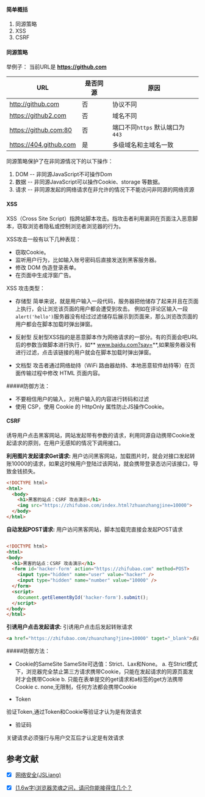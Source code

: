 
#### 简单概括

1. 同源策略
2. XSS
3. CSRF


#### 同源策略

举例子： 当前URL是 **https://github.com**

| URL | 是否同源 | 原因 |
| --- | --- | --- |
| http://github.com | 否 | 协议不同 |
| https://github2.com | 否 | 域名不同 |
| https://github.com:80 | 否 | 端口不同`https` 默认端口为 `443` |
| https://404.github.com | 是 | 多级域名和主域名一致 |

同源策略保护了在非同源情况下的以下操作：
1. DOM -- 非同源JavaScript不可操作Dom
2. 数据 -- 非同源JavaScript可以操作Cookie、storage 等数据。
3. 请求 -- 非同源发起的网络请求在非允许的情况下不能访问非同源的网络资源

#### XSS

XSS（Cross Site Script）指跨站脚本攻击。指攻击者利用漏洞在页面注入恶意脚本，窃取浏览者隐私或控制浏览者浏览器的行为。

XSS攻击一般有以下几种表现：
- 窃取Cookie。
- 监听用户行为，比如输入账号密码后直接发送到黑客服务器。
- 修改 DOM 伪造登录表单。
- 在页面中生成浮窗广告。

XSS 攻击类型：
- 存储型
简单来说，就是用户输入一段代码，服务器把他储存了起来并且在页面上执行，会让浏览该页面的用户都会遭受到攻击。
例如在评论区输入一段``alert('hello')``服务器没有经过过滤储存后展示到页面来，那么浏览改页面的用户都会在脚本加载时弹出弹窗。
- 反射型
反射型XSS指的是恶意脚本作为网络请求的一部分。有的页面会吧URL后的参数当做脚本进行执行，如** www.baidu.com?say=<script>alert("你完蛋了")</script>**,如果服务器没有进行过滤，点击该链接的用户就会在脚本加载时弹出弹窗。

- 文档型
攻击者通过网络劫持（WiFi 路由器劫持、本地恶意软件劫持等）在页面传输过程中修改 HTML 页面内容。

#####防御方法：

- 不要相信用户的输入，对用户输入的内容进行转码和过滤
- 使用 CSP，使用 Cookie 的 HttpOnly 属性防止JS操作Cookie。

#### CSRF

诱导用户点击黑客网站，网站发起带有参数的请求，利用同源自动携带Cookie发起请求的原则，在用户无感知的情况下调用接口。

**利用图片发起请求Get请求:** 用户访问黑客网站，加载图片时，就会对接口发起转账10000的请求，如果这时候用户登陆过该网站，就会携带登录态访问该接口，导致金钱损失。

```html
<!DOCTYPE html>
<html>
  <body>
    <h1>黑客的站点：CSRF 攻击演示</h1>
    <img src="https://zhifubao.com/index.html?zhuanzhangjine=10000">
  </body>
</html>
```

**自动发起POST请求:** 用户访问黑客网站，脚本加载完直接会发起POST请求

```html

<!DOCTYPE html>
<html>
<body>
  <h1>黑客的站点：CSRF 攻击演示</h1>
  <form id='hacker-form' action="https://zhifubao.com" method=POST>
    <input type="hidden" name="user" value="hacker" />
    <input type="hidden" name="number" value="10000" />
  </form>
  <script>
    document.getElementById('hacker-form').submit();
  </script>
</body>
</html>

```

**引诱用户点击发起请求:** 引诱用户点击后发起转账请求
```html
<a href="https://zhifubao.com/zhuanzhang?jine=10000" taget="_blank">点击看美女</a>
```
#####防御方法：

- Cookie的SameSite
SameSite可选值：Strict、Lax和None。
a. 在Strict模式下，浏览器完全禁止第三方请求携带Cookie，只能在发起请求的同源页面发时才会携带Cookie
b. 只能在表单提交的get请求和a标签的get方法携带Cookie
c. none,无限制，任何方法都会携带Cookie

- Token

验证Token,通过Token和Cookie等验证才认为是有效请求

- 验证码

关键请求必须强行与用户交互后才认定是有效请求


## 参考文献

* [x] [网络安全(JSLiang)](https://github.com/LiangJunrong/document-library/blob/master/%E7%B3%BB%E5%88%97-%E9%9D%A2%E8%AF%95%E8%B5%84%E6%96%99/%E6%B5%8F%E8%A7%88%E5%99%A8/%E9%87%8D%E6%8E%92%E5%92%8C%E9%87%8D%E7%BB%98.md)

* [x] [(1.6w字)浏览器灵魂之问，请问你能接得住几个？](https://juejin.cn/post/6844904021308735502)

